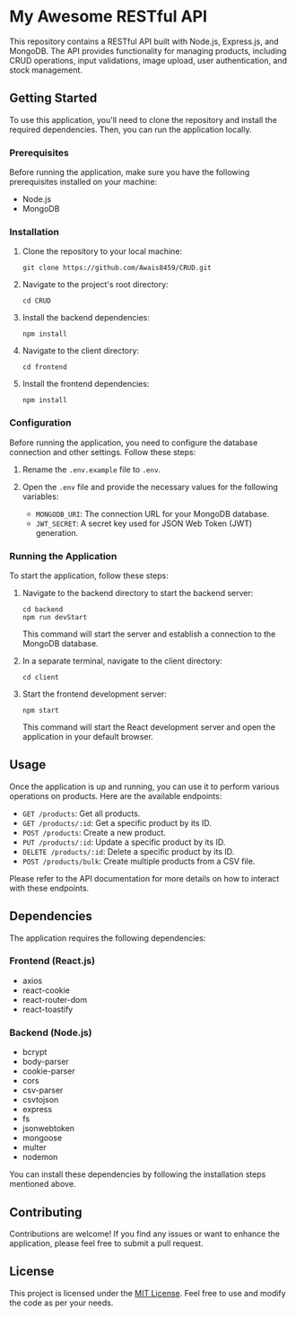 # My Awesome RESTful API

This repository contains a RESTful API built with Node.js, Express.js, and MongoDB. The API provides functionality for managing products, including CRUD operations, input validations, image upload, user authentication, and stock management.

## Getting Started

To use this application, you'll need to clone the repository and install the required dependencies. Then, you can run the application locally.

### Prerequisites

Before running the application, make sure you have the following prerequisites installed on your machine:

- Node.js
- MongoDB

### Installation

1. Clone the repository to your local machine:

   ```shell
   git clone https://github.com/Awais8459/CRUD.git
   ```

2. Navigate to the project's root directory:

   ```shell
   cd CRUD
   ```

3. Install the backend dependencies:

   ```shell
   npm install
   ```

4. Navigate to the client directory:

   ```shell
   cd frontend
   ```

5. Install the frontend dependencies:

   ```shell
   npm install
   ```

### Configuration

Before running the application, you need to configure the database connection and other settings. Follow these steps:

1. Rename the `.env.example` file to `.env`.

2. Open the `.env` file and provide the necessary values for the following variables:

   - `MONGODB_URI`: The connection URL for your MongoDB database.
   - `JWT_SECRET`: A secret key used for JSON Web Token (JWT) generation.

### Running the Application

To start the application, follow these steps:

1. Navigate to the backend directory to start the backend server:

   ```shell
   cd backend
   npm run devStart
   ```

   This command will start the server and establish a connection to the MongoDB database.

2. In a separate terminal, navigate to the client directory:

   ```shell
   cd client
   ```

3. Start the frontend development server:

   ```shell
   npm start
   ```

   This command will start the React development server and open the application in your default browser.

## Usage

Once the application is up and running, you can use it to perform various operations on products. Here are the available endpoints:

- `GET /products`: Get all products.
- `GET /products/:id`: Get a specific product by its ID.
- `POST /products`: Create a new product.
- `PUT /products/:id`: Update a specific product by its ID.
- `DELETE /products/:id`: Delete a specific product by its ID.
- `POST /products/bulk`: Create multiple products from a CSV file.

Please refer to the API documentation for more details on how to interact with these endpoints.

## Dependencies

The application requires the following dependencies:

### Frontend (React.js)

- axios
- react-cookie
- react-router-dom
- react-toastify

### Backend (Node.js)

- bcrypt
- body-parser
- cookie-parser
- cors
- csv-parser
- csvtojson
- express
- fs
- jsonwebtoken
- mongoose
- multer
- nodemon

You can install these dependencies by following the installation steps mentioned above.

## Contributing

Contributions are welcome! If you find any issues or want to enhance the application, please feel free to submit a pull request.

## License

This project is licensed under the [MIT License](https://opensource.org/licenses/MIT). Feel free to use and modify the code as per your needs.
